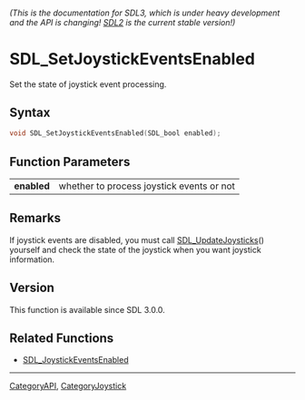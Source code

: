 ###### (This is the documentation for SDL3, which is under heavy development and the API is changing! [SDL2](https://wiki.libsdl.org/SDL2/) is the current stable version!)
# SDL_SetJoystickEventsEnabled

Set the state of joystick event processing.

## Syntax

```c
void SDL_SetJoystickEventsEnabled(SDL_bool enabled);

```

## Function Parameters

|                 |                                           |
| --------------- | ----------------------------------------- |
| **enabled**     | whether to process joystick events or not |

## Remarks

If joystick events are disabled, you must call
[SDL_UpdateJoysticks](SDL_UpdateJoysticks)() yourself and check the state
of the joystick when you want joystick information.

## Version

This function is available since SDL 3.0.0.

## Related Functions

* [SDL_JoystickEventsEnabled](SDL_JoystickEventsEnabled)

----
[CategoryAPI](CategoryAPI), [CategoryJoystick](CategoryJoystick)

